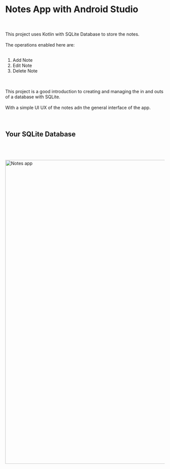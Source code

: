 <h1><b>Notes App with Android Studio</b></h1>
</br></br>
This project uses Kotlin with SQLite Database to store the notes.</br></br>
The operations enabled here are:</br></br>
<ol type="1-">
  <li>Add Note</li>
  <li>Edit Note</li>
  <li>Delete Note</li>
</ol></br></br>
This project is a good introduction to creating and managing the in and outs of a database with SQLite.</br></br>
With a simple UI UX of the notes adn the general interface of the app.</br></br>
</br>
<h2>Your SQLite Database</h2></br></br></br>
<img width="960" alt="Notes app" src="https://github.com/SarahSidAhmed/Note-App/assets/109920075/a74bdf0e-dd3e-48f4-a16f-5abd4cebe3a5">

</br></br></br>

